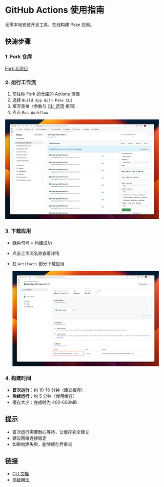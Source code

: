 # GitHub Actions 使用指南

无需本地安装开发工具，在线构建 Pake 应用。

## 快速步骤

### 1. Fork 仓库

[Fork 此项目](https://github.com/tw93/Pake/fork)

### 2. 运行工作流

1. 前往你 Fork 的仓库的 Actions 页面
2. 选择 `Build App With Pake CLI`
3. 填写表单（参数与 [CLI 选项](cli-usage_CN.md) 相同）
4. 点击 `Run Workflow`

  ![Actions 界面](https://raw.githubusercontent.com/tw93/static/main/pake/action.png)

### 3. 下载应用

- 绿色勾号 = 构建成功
- 点击工作流名称查看详情
- 在 `Artifacts` 部分下载应用

  ![构建成功](https://raw.githubusercontent.com/tw93/static/main/pake/action2.png)

### 4. 构建时间

- **首次运行**：约 10-15 分钟（建立缓存）
- **后续运行**：约 5 分钟（使用缓存）
- 缓存大小：完成时为 400-600MB

## 提示

- 首次运行需要耐心等待，让缓存完全建立
- 建议网络连接稳定
- 如果构建失败，删除缓存后重试

## 链接

- [CLI 文档](cli-usage_CN.md)
- [高级用法](advanced-usage_CN.md)
